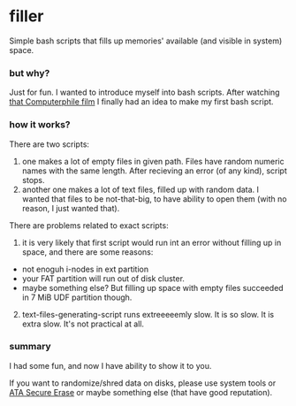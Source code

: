 # filler
Simple bash scripts that fills up memories' available (and visible in system) space.

### but why?
Just for fun. I wanted to introduce myself into bash scripts. After watching [that Computerphile film](https://www.youtube.com/watch?v=kiTTAbeqQKY) I finally had an idea to make my first bash script.

### how it works?
There are two scripts:
1) one makes a lot of empty files in given path. Files have random numeric names with the same length. After recieving an error (of any kind), script stops.
2) another one makes a lot of text files, filled up with random data. I wanted that files to be not-that-big, to have ability to open them (with no reason, I just wanted that).

There are problems related to exact scripts:
1) it is very likely that first script would run int an error without filling up in space, and there are some reasons:
- not enoguh i-nodes in ext partition
- your FAT partition will run out of disk cluster.
- maybe something else?
But filling up space with empty files succeeded in 7 MiB UDF partition though.
2) text-files-generating-script runs extreeeeemly slow. It is so slow. It is extra slow. It's not practical at all. 

### summary
I had some fun, and now I have ability to show it to you.

If you want to randomize/shred data on disks, please use system tools or [ATA Secure Erase](https://ata.wiki.kernel.org/index.php/ATA_Secure_Erase) or maybe something else (that have good reputation).